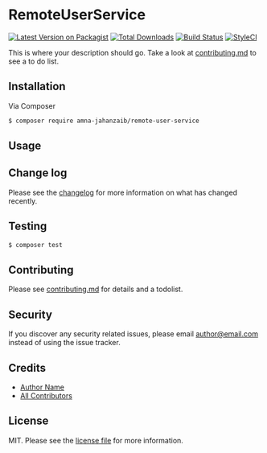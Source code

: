 # RemoteUserService

[![Latest Version on Packagist][ico-version]][link-packagist]
[![Total Downloads][ico-downloads]][link-downloads]
[![Build Status][ico-travis]][link-travis]
[![StyleCI][ico-styleci]][link-styleci]

This is where your description should go. Take a look at [contributing.md](contributing.md) to see a to do list.

## Installation

Via Composer

``` bash
$ composer require amna-jahanzaib/remote-user-service
```

## Usage

## Change log

Please see the [changelog](changelog.md) for more information on what has changed recently.

## Testing

``` bash
$ composer test
```

## Contributing

Please see [contributing.md](contributing.md) for details and a todolist.

## Security

If you discover any security related issues, please email author@email.com instead of using the issue tracker.

## Credits

- [Author Name][link-author]
- [All Contributors][link-contributors]

## License

MIT. Please see the [license file](license.md) for more information.

[ico-version]: https://img.shields.io/packagist/v/amna-jahanzaib/remote-user-service.svg?style=flat-square
[ico-downloads]: https://img.shields.io/packagist/dt/amna-jahanzaib/remote-user-service.svg?style=flat-square
[ico-travis]: https://img.shields.io/travis/amna-jahanzaib/remote-user-service/master.svg?style=flat-square
[ico-styleci]: https://styleci.io/repos/12345678/shield

[link-packagist]: https://packagist.org/packages/amna-jahanzaib/remote-user-service
[link-downloads]: https://packagist.org/packages/amna-jahanzaib/remote-user-service
[link-travis]: https://travis-ci.org/amna-jahanzaib/remote-user-service
[link-styleci]: https://styleci.io/repos/12345678
[link-author]: https://github.com/amna-jahanzaib
[link-contributors]: ../../contributors
